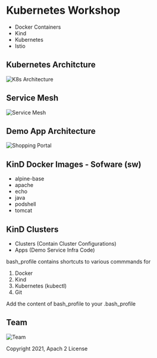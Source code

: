 # Kubernetes Workshop

- Docker Containers
- Kind
- Kubernetes 
- Istio

## Kubernetes Architcture

![K8s Architecture](https://raw.githubusercontent.com/MetaArivu/k8s-workshop/master/diagrams/K8s-Arch.jpg)

## Service Mesh

![Service Mesh](https://raw.githubusercontent.com/MetaArivu/k8s-workshop/master/diagrams/Istio-Components.jpg)

##  Demo App Architecture

![Shopping Portal](https://raw.githubusercontent.com/MetaArivu/k8s-workshop/master/diagrams/K8s-Demo-1.jpg)

## KinD Docker Images - Sofware (sw)

- alpine-base
- apache
- echo
- java
- podshell
- tomcat

## KinD Clusters

- Clusters (Contain Cluster Configurations)
- Apps (Demo Service Infra Code)

bash_profile contains shortcuts to various commmands for

1. Docker
2. Kind
3. Kubernetes (kubectl)
4. Git

Add the content of bash_profile to your .bash_profile

## Team

![Team](https://raw.githubusercontent.com/MetaArivu/k8s-workshop/master/diagrams/K8s-Workshop-Team.jpg)

Copyright 2021, Apach 2 License